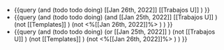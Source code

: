 - {{query (and (todo todo doing) [[Jan 26th, 2022]] [[Trabajos U]] ) }}
- {{query (and (todo todo doing)  (and [[Jan 25th, 2022]]   [[Trabajos U]]  )   (not [[Templates]] )  (not <%[[Jan 26th, 2022]]%> ) ) }}
- {{query (and (todo todo doing)  (or [[Jan 25th, 2022]] )   (not [[Trabajos U]] ) (not [[Templates]] )  (not <%[[Jan 26th, 2022]]%> ) ) }}
